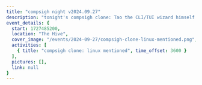 ```yaml
---
title: "compsigh night v2024.09.27"
description: "tonight's compsigh clone: Tao the CLI/TUI wizard himself shares his setup secrets! come by for making your setup feel more productive and like home, snacks, plus the usual social vibes."
event_details: {
  start: 1727485200,
  location: "The Hive",
  cover_image: "/events/2024-09-27/compsigh-clone-linux-mentioned.png",
  activities: [
    { title: "compsigh clone: linux mentioned", time_offset: 3600 }
  ],
  pictures: [],
  link: null
}
---
```

